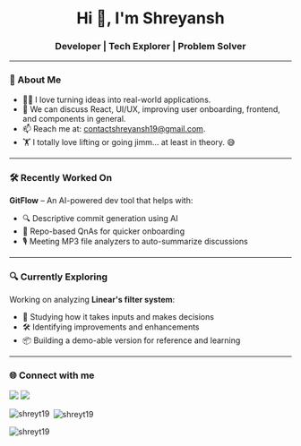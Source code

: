 <h1 align="center">Hi 👋, I'm Shreyansh</h1>
<h3 align="center">Developer | Tech Explorer | Problem Solver</h3>

---

### 🚀 About Me
- 👨‍💻 I love turning ideas into real-world applications.
- 💬 We can discuss React, UI/UX, improving user onboarding, frontend, and components in general.
- 📫 Reach me at: [contactshreyansh19@gmail.com](mailto:contactshreyansh19@gmail.com).
- 🏋️ I totally love lifting or going jimm... at least in theory. 😅

---

### 🛠️ Recently Worked On
**GitFlow** – An AI-powered dev tool that helps with:
- 🔍 Descriptive commit generation using AI  
- 📁 Repo-based QnAs for quicker onboarding  
- 🎙️ Meeting MP3 file analyzers to auto-summarize discussions  

---

### 🔍 Currently Exploring
Working on analyzing **Linear's filter system**:
- 🧠 Studying how it takes inputs and makes decisions  
- 🛠️ Identifying improvements and enhancements  
- 📦 Building a demo-able version for reference and learning  

---

### 🌐 Connect with me
<p>
  <a href="https://twitter.com/shreyansht19"><img src="https://img.shields.io/badge/Twitter-%231DA1F2.svg?&style=for-the-badge&logo=twitter&logoColor=white" /></a>
  <a href="https://linkedin.com/in/shreyansh-tripathy-109a11201"><img src="https://img.shields.io/badge/LinkedIn-%230077B5.svg?&style=for-the-badge&logo=linkedin&logoColor=white" /></a>
</p>


<p><img align="left" src="https://github-readme-stats.vercel.app/api/top-langs?username=shreyt19&show_icons=true&locale=en&layout=compact" alt="shreyt19" /></p>

<p> <img align="center" src="https://github-readme-stats.vercel.app/api?username=shreyt19&show_icons=true&locale=en" alt="shreyt19" /></p>

<p><img align="center" src="https://github-readme-streak-stats.herokuapp.com/?user=shreyt19&" alt="shreyt19" /></p>
